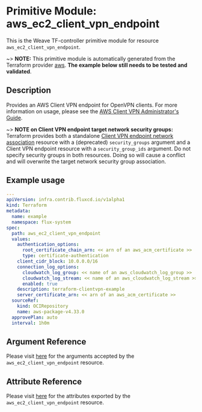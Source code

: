 
# Primitive Module: aws_ec2_client_vpn_endpoint

This is the Weave TF-controller primitive module for resource `aws_ec2_client_vpn_endpoint`.

~> **NOTE:** This primitive module is automatically generated from the Terraform provider [aws](https://registry.terraform.io/providers/hashicorp/aws/latest/docs/resources/ec2_client_vpn_endpoint). **The example below still needs to be tested and validated**.

## Description

Provides an AWS Client VPN endpoint for OpenVPN clients. For more information on usage, please see the
[AWS Client VPN Administrator's Guide](https://docs.aws.amazon.com/vpn/latest/clientvpn-admin/what-is.html).

~> **NOTE on Client VPN endpoint target network security groups:** Terraform provides both a standalone [Client VPN endpoint network association](ec2_client_vpn_network_association.html) resource with a (deprecated) `security_groups` argument and a Client VPN endpoint resource with a `security_group_ids` argument. Do not specify security groups in both resources. Doing so will cause a conflict and will overwrite the target network security group association.

## Example usage

```yaml
---
apiVersion: infra.contrib.fluxcd.io/v1alpha1
kind: Terraform
metadata:
  name: example
  namespace: flux-system
spec:
  path: aws_ec2_client_vpn_endpoint
  values:
    authentication_options:
      root_certificate_chain_arn: << arn of an aws_acm_certificate >>
      type: certificate-authentication
    client_cidr_block: 10.0.0.0/16
    connection_log_options:
      cloudwatch_log_group: << name of an aws_cloudwatch_log_group >>
      cloudwatch_log_stream: << name of an aws_cloudwatch_log_stream >>
      enabled: true
    description: terraform-clientvpn-example
    server_certificate_arn: << arn of an aws_acm_certificate >>
  sourceRef:
    kind: OCIRepository
    name: aws-package-v4.33.0
  approvePlan: auto
  interval: 1h0m
```

## Argument Reference

Please visit [here](https://registry.terraform.io/providers/hashicorp/aws/4.33.0/docs/resources/ec2_client_vpn_endpoint#argument-reference) for the arguments accepted by the `aws_ec2_client_vpn_endpoint` resource.

## Attribute Reference

Please visit [here](https://registry.terraform.io/providers/hashicorp/aws/4.33.0/docs/resources/ec2_client_vpn_endpoint#attributes-reference) for the attributes exported by the `aws_ec2_client_vpn_endpoint` resource.
